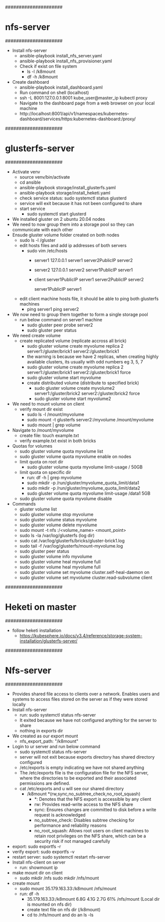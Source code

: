 

#####################
# nfs-server
#####################
- Install nfs-server
    - ansible-playbook install_nfs_server.yaml
    - ansible-playbook install_nfs_provisioner.yaml
    - Check if exist on file system
       - ls -l /k8mount
       - df -h /k8mount
- Create dashboard
    - ansible-playbook install_dashboard.yaml
    - Run command on shell (localhost)
    - ssh -L 8001:127.0.0.1:8001 kube_user@master_ip
    kubectl proxy
    - Navigate to the dashboard page from a web browser on your local machine
    - http://localhost:8001/api/v1/namespaces/kubernetes-dashboard/services/https:kubernetes-dashboard:/proxy/


#####################
# glusterfs-server
#####################
- Activate venv
    - source venv/bin/activate
    - cd ansible
    - ansible-playbook storage/install_glusterfs.yaml
    - ansible-playbook storage/install_heketi.yaml
    - check service status: sudo systemctl status glusterd
    - service will exit because it has not been configured to share
    - start service
        - sudo systemctl start glusterd
- We installed gluster on 2 ubuntu 20.04 nodes
- We need to now group them into a storage pool so they can communicate with each other
- Ensude gluster volume folder created on both nodes
    - sudo ls -l /gluster
    - edit hosts files and add ip addresses of both servers
        - sudo vim /etc/hosts
          - server1
            127.0.0.1   server1
            server2PublicIP   server2
          - server2
            127.0.0.1   server2
            server1PublicIP   server1
          - client
            server1PublicIP   server1
            server2PublicIP   server2
            
            server1PublicIP server1
    - edit client machine hosts file, it should be able to ping both glusterfs machines
        - ping server1
          ping server2
- We now need to group them together to form a single storage pool
    - run below command on server1 machine
      - sudo gluster peer probe server2
      - sudo gluster peer status
- We need create volume
    - create replicated volume (replicate accross all brick)
        - sudo gluster volume create myvolume replica 2 server1:/gluster/brick1 server2:/gluster/brick1
        - the warning is because we have 2 replicas, when creating highly available clusters, its usually with odd
          numbers eg 3, 5, 7
        - sudo gluster volume create myvolume replica 2 server1:/gluster/brick1 server2:/gluster/brick1 force
        - sudo gluster volume start myvolume
      - create distributed volume (distribute to specified brick)
        - sudo gluster volume create myvolume2 server1:/gluster/brick2 server2:/gluster/brick2 force
        - sudo gluster volume start myvolume2
- We need to mount volume on client 
    - verify mount dir exist
        - sudo ls -l /mount/myvolume
        - sudo mount -t glusterfs server2:/myvolume /mount/myvolume
        - sudo mount | grep volume
- Navigate to /mount/myvolume
    - create file: touch example.txt
    - verify example.txt exist in both bricks
- Quotas for volumes
    - sudo gluster volume quota myvolume list
    - sudo gluster volume quota myvolume enable on nodes
    - limit quota on root dir
        - sudo gluster volume quota myvolume limit-usage / 50GB
    - limit quota on specific dir
        - run: df -h | grep myvolume
        - sudo mkdir -p /run/gluster/myvolume_quota_limit/data1
        - sudo mkdir -p /run/gluster/myvolume_quota_limit/data2
        - sudo gluster volume quota myvolume limit-usage /data1 5GB
    - sudo gluster volume quota myvolume disable
- Commands
    - gluster volume list
    - sudo gluster volume stop myvolume
    - sudo gluster volume status myvolume
    - sudo gluster volume delete myvolume
    - sudo mount -t nfs <server>:/<volume_name> <mount_point>
    - sudo ls -la /var/log/glusterfs (log dir)
    - sudo cat /var/log/glusterfs/bricks/gluster-brick1.log
    - sudo tail -f /var/log/glusterfs/mount-myvolume.log
    - sudo gluster peer status
    - sudo gluster volume info myvolume
    - sudo gluster volume heal myvolume full
    - sudo gluster volume heal myvolume full
    - sudo gluster volume set myvolume cluster.self-heal-daemon on
    - sudo gluster volume set myvolume cluster.read-subvolume client

#####################
# Heketi on master
#####################
- follow heketi installation
    - https://kubesphere.io/docs/v3.4/reference/storage-system-installation/glusterfs-server/

#####################
# Nfs-server
#####################
- Provides shared file access to clients over a network.
  Enables users and systems to access files stored on the server as if they were stored locally
- Install nfs-server
    - run: sudo systemctl status nfs-server
    - It exited because we have not configured anything for the server to share
    - nothing in exports dir
- We created as our export mount
    - nfs_export_path: "/k8mount"
- Login to ur server and run below command
    - sudo systemctl status nfs-server
    - server will not exit because exports directory has shared directory configured
    - /etc/exports is empty indicating we have not shared anything
    - The /etc/exports file is the configuration file for the NFS server, where the directories to be exported and their 
      associated permissions are defined.
    - cat /etc/exports and u will see our shared directory
        - /k8mount *(rw,sync,no_subtree_check,no_root_squash)
            - *: Denotes that the NFS export is accessible by any client
            - rw: Provides read-write access to the NFS share
            - sync: Ensures changes are committed to disk before a write request is acknowledged
            - no_subtree_check: Disables subtree checking for performance and reliability reasons
            - no_root_squash: Allows root users on client machines to retain root privileges on the NFS share, 
              which can be a security risk if not managed carefully
- export: sudo exportfs -r
- verify export: sudo exportfs -v
- restart server: sudo systemctl restart nfs-server
- Install nfs-client on server
    - run: showmount ip
- make mount dir on client
    - sudo mkdir /nfs
      sudo mkdir /nfs/mount
- create mount
    - sudo mount 35.179.163.33:/k8mount /nfs/mount
    - run: df -h
        - 35.179.163.33:/k8mount  6.8G  4.1G  2.7G  61% /nfs/mount (Local dir is mounted on nfs dir)
        - create text file on nfs dir (/k8mount)
        - cd to /nfs/mount and do an ls -ls
      